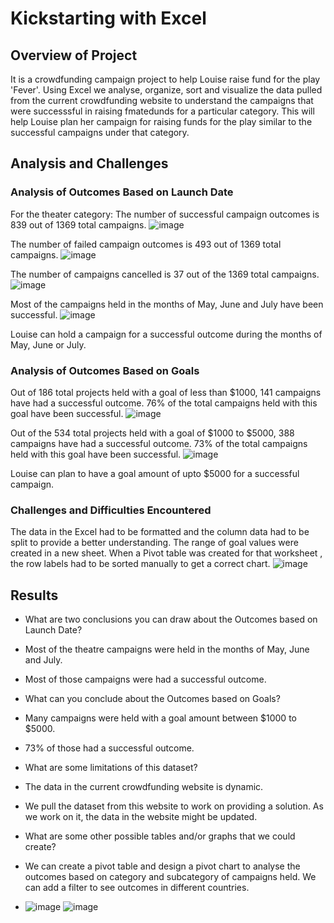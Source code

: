 # Kickstarting with Excel

## Overview of Project

It is a crowdfunding campaign project to help Louise raise fund for the play 'Fever'. Using Excel we analyse, organize, sort and visualize the data pulled from the current crowdfunding website to understand the campaigns that were successsful in raising fmatedunds for a particular category. This will help Louise plan her campaign for raising funds for the play similar to the successful campaigns under that category.

## Analysis and Challenges

### Analysis of Outcomes Based on Launch Date
For the theater category:
The number of successful campaign outcomes is 839 out of 1369 total campaigns.
![image](https://user-images.githubusercontent.com/111020934/185208826-66c2b7e6-34b9-4f5b-bed0-f6a9375b996e.png)

The number of failed campaign outcomes is 493 out of 1369 total campaigns.
![image](https://user-images.githubusercontent.com/111020934/185209224-531c87c2-9627-422e-a889-1ad1f6a0e927.png)

The number of campaigns cancelled is 37 out of the 1369 total campaigns.
![image](https://user-images.githubusercontent.com/111020934/185209517-2c92178a-ba41-4084-981a-224a3fe870ba.png)

Most of the campaigns held in the months of May, June and July have been successful.
![image](https://user-images.githubusercontent.com/111020934/185212235-3f8d1c34-75f7-4ddc-a8bb-83fc363ec800.png)

Louise can hold a campaign for a successful outcome during the months of May, June or July.

### Analysis of Outcomes Based on Goals
Out of 186 total projects held with a goal of less than $1000, 141 campaigns have had a successful outcome. 
76% of the total campaigns held with this goal have been successful.
![image](https://user-images.githubusercontent.com/111020934/185214355-49f543fd-8459-4af7-a716-20b3cfece828.png)

Out of the 534 total projects held with a goal of $1000 to $5000, 388 campaigns have had a successful outcome.
73% of the total  campaigns held with this goal have been successful.
![image](https://user-images.githubusercontent.com/111020934/185214925-a7aa636f-d716-42c9-8809-b75895b9cd82.png)

Louise can plan to have a goal amount of upto $5000 for a successful campaign.

### Challenges and Difficulties Encountered
The data in the Excel had to be formatted and the column data had to be split to provide a better understanding.
The range of goal values were created in a new sheet. When a Pivot table was created for that worksheet , the row labels had to be sorted manually to get a correct chart.
![image](https://user-images.githubusercontent.com/111020934/185217631-6ddeed7a-a466-4816-bc90-e432d91abbad.png)

## Results

- What are two conclusions you can draw about the Outcomes based on Launch Date?
- Most of the theatre campaigns were held in the months of May, June and July.
- Most of those campaigns were had a successful outcome.

- What can you conclude about the Outcomes based on Goals?
- Many campaigns were held with a goal amount between $1000 to $5000.
- 73% of those had a successful outcome.

- What are some limitations of this dataset?
- The data in the current crowdfunding website is dynamic. 
- We pull the dataset from this website to work on providing a solution. As we work on it, the data in the website might be updated.

- What are some other possible tables and/or graphs that we could create?
- We can create a pivot table and design a pivot chart to analyse the outcomes based on category and subcategory of campaigns held. We can add a filter to see outcomes in different countries.
- ![image](https://user-images.githubusercontent.com/111020934/185236826-4e033109-dc64-453e-a920-bf7552007d93.png)
![image](https://user-images.githubusercontent.com/111020934/185237165-92127522-481f-46d8-8026-3222daf762f6.png)

 
